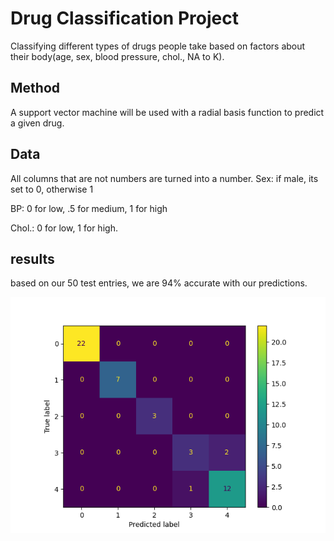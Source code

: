 # Drug Classification Project
Classifying different types of drugs people take based on factors about their body(age, sex, blood pressure, chol., NA to K).
## Method
A support vector machine will be used with a radial basis function to predict a given drug.
## Data
All columns that are not numbers are turned into a number.
Sex: if male, its set to 0, otherwise 1

BP: 0 for low, .5 for medium, 1 for high

Chol.: 0 for low, 1 for high.
## results
based on our 50 test entries, we are 94% accurate with our predictions.

![image](https://github.com/jthering234156789/projects/blob/main/drug%20classification/confMatrix.png)
